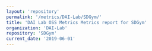 ```yaml
---
layout: 'repository'
permalink: '/metrics/DAI-Lab/SDGym/'
title: 'DAI Lab OSS Metrics Metrics report for SDGym'
organization: 'DAI-Lab'
repository: 'SDGym'
current_date: '2019-06-01'
---
```


